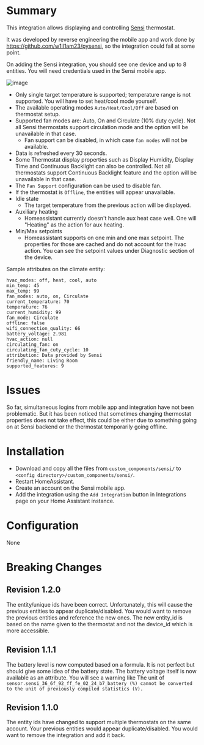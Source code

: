 # Summary

This integration allows displaying and controlling [Sensi](https://sensi.emerson.com/en-us) thermostat.

It was developed by reverse engineering the mobile app and work done by https://github.com/w1ll1am23/pysensi, so the integration could fail at some point.

On adding the Sensi integration, you should see one device and up to 8 entities. You will need credentials used in the Sensi mobile app.

![image](https://github.com/iprak/sensi/assets/6459774/c02ee32d-e987-496f-b435-d9eda032df0e)

- Only single target temperature is supported; temperature range is not supported. You will have to set heat/cool mode yourself.
- The available operating modes `Auto/Heat/Cool/Off` are based on thermostat setup.
- Supported fan modes are: Auto, On and Circulate (10% duty cycle). Not all Sensi thermostats support circulation mode and the option will be unavailable in that case.
  - Fan support can be disabled, in which case `fan modes` will not be available.
- Data is refreshed every 30 seconds.
- Some Thermostat display properties such as Display Humidity, Display Time and Continuous Backlight can also be controlled. Not all thermostats support Continuous Backlight feature and the option will be unavailable in that case.
- The `Fan Support` configuration can be used to disable fan.
- If the thermostat is `Offline`, the entities will appear unavailable.
- Idle state
  - The target temperature from the previous action will be displayed.
- Auxiliary heating
  - Homeassistant currently doesn't handle aux heat case well. One will "Heating" as the action for aux heating.
- Min/Max setpoints
  - Homeassistant supports on one min and one max setpoint. The properties for those are cached and do not account for the hvac action. You can see the setpoint values under Diagnostic section of the device.

Sample attributes on the climate entity:

```
hvac_modes: off, heat, cool, auto
min_temp: 45
max_temp: 99
fan_modes: auto, on, Circulate
current_temperature: 70
temperature: 76
current_humidity: 99
fan_mode: Circulate
offline: false
wifi_connection_quality: 66
battery_voltage: 2.981
hvac_action: null
circulating_fan: on
circulating_fan_cuty_cycle: 10
attribution: Data provided by Sensi
friendly_name: Living Room
supported_features: 9
```

# Issues

So far, simultaneous logins from mobile app and integration have not been problematic. But it has been noticed that sometimes changing thermostat properties does not take effect, this could be either due to something going on at Sensi backend or the thermostat temporarily going offline.

# Installation

- Download and copy all the files from `custom_components/sensi/` to `<config directory>/custom_components/sensi/`.
- Restart HomeAssistant.
- Create an account on the Sensi mobile app.
- Add the integration using the `Add Integration` button in Integrations page on your Home Assistant instance.

# Configuration

None

# Breaking Changes

## Revision 1.2.0

The entity/unique ids have been correct. Unfortunately, this will cause the previous entities to appear duplicate/disabled. You would want to remove the previous entities and reference the new ones. The new entity_id is based on the name given to the thermostat and not the device_id which is more accessible.

## Revision 1.1.1

The battery level is now computed based on a formula. It is not perfect but should give some idea of the battery state. The battery voltage itself is now available as an attribute. You will see a warning like The unit of `sensor.sensi_36_6f_92_ff_fe_02_24_b7_battery (%) cannot be converted to the unit of previously compiled statistics (V).`

## Revision 1.1.0

The entity ids have changed to support multiple thermostats on the same account. Your previous entities would appear duplicate/disabled. You would want to remove the integration and add it back.
